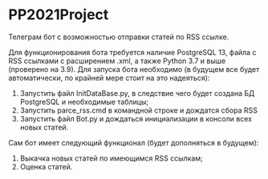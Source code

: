 # PP2021Project
Телеграм бот с возможностью отправки статей по RSS ссылке.

Для функционирования бота требуется наличие PostgreSQL 13, файла с RSS ссылками с расширением .xml, а также Python 3.7 и выше (проверено на 3.9).
Для запуска бота необходимо (в будущем все будет автоматически, по крайней мере стоит на это надеяться):    
   1) Запустить файл InitDataBase.py, в следствие чего будет создана БД PostgreSQL и необходимые таблицы;    
   2) Запустить parce_rss.cmd в командной строке и дождатся сбора RSS 
   3) Запустить файл Bot.py и дождаться инициализации в консоли всех новых статей.

Сам бот имеет следующий функционал (будет дополняться в будущем):    
   1) Выкачка новых статей по имеющимся RSS ссылкам;        
   2) Оценка статей.    

